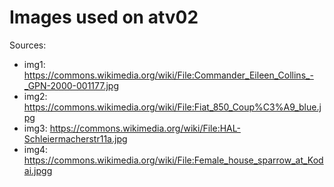 # Images used on atv02

Sources:

- img1: <https://commons.wikimedia.org/wiki/File:Commander_Eileen_Collins_-_GPN-2000-001177.jpg>
- img2: <https://commons.wikimedia.org/wiki/File:Fiat_850_Coup%C3%A9_blue.jpg>
- img3: <https://commons.wikimedia.org/wiki/File:HAL-Schleiermacherstr11a.jpg>
- img4: <https://commons.wikimedia.org/wiki/File:Female_house_sparrow_at_Kodai.jpgg>

